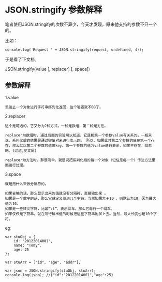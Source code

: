 JSON.stringify 参数解释
=======================

笔者使用JSON.stringify的次数不算少，今天才发现，原来他支持的参数不只一个的。

比如：

    console.log('Request ' + JSON.stringify(request, undefined, 4));

于是看了下文档,

JSON.stringify(value [, replacer] [, space]) 

参数解释
---------
1.value

    丢进去一个对象进行字符串序列化返回，这个笔者就不BB了。

2.replacer

    这个是可选的。它又分为2种方式，一种是数组，第二种是方法。 

    replacer为数组时，通过后面的实验可以知道，它是和第一个参数value有关系的。一般来说，系列化后的结果是通过键值对来进行表示的。 所以，如果此时第二个参数的值在第一个存在，那么就以第二个参数的值做key，第一个参数的值为value进行表示，如果不存在，就忽略。(过滤,见文尾)

    replacer为方法时，那很简单，就是说把系列化后的每一个对象（记住是每一个）传进方法里面进行处理。 

3.space
    
    就是用什么来做分隔符的。

    如果省略的话，那么显示出来的值就没有分隔符，直接输出来 。
    如果是一个数字的话，那么它就定义缩进几个字符，当然如果大于10 ，则默认为10，因为最大值为10。
    如果是一些转义字符，比如“\t”，表示回车，那么它每行一个回车。 
    如果仅仅是字符串，就在每行输出值的时候把这些字符串附加上去。当然，最大长度也是10个字符。 

eg:

    var stuObj = {
        id: "20122014001",
        name: "Tomy",
        age: 25
    };

    var stuArr = ["id", "age", "addr"];

    var json = JSON.stringify(stuObj, stuArr);
    console.log(json); //{"id":"20122014001","age":25} 